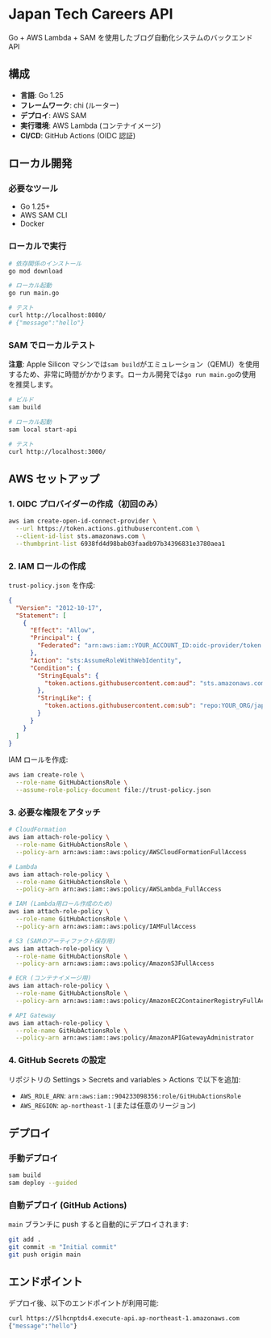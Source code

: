 # Japan Tech Careers API

Go + AWS Lambda + SAM を使用したブログ自動化システムのバックエンド API

## 構成

- **言語**: Go 1.25
- **フレームワーク**: chi (ルーター)
- **デプロイ**: AWS SAM
- **実行環境**: AWS Lambda (コンテナイメージ)
- **CI/CD**: GitHub Actions (OIDC 認証)

## ローカル開発

### 必要なツール

- Go 1.25+
- AWS SAM CLI
- Docker

### ローカルで実行

```bash
# 依存関係のインストール
go mod download

# ローカル起動
go run main.go

# テスト
curl http://localhost:8080/
# {"message":"hello"}
```

### SAM でローカルテスト

**注意**: Apple Silicon マシンでは`sam build`がエミュレーション（QEMU）を使用するため、非常に時間がかかります。ローカル開発では`go run main.go`の使用を推奨します。

```bash
# ビルド
sam build

# ローカル起動
sam local start-api

# テスト
curl http://localhost:3000/
```

## AWS セットアップ

### 1. OIDC プロバイダーの作成（初回のみ）

```bash
aws iam create-open-id-connect-provider \
  --url https://token.actions.githubusercontent.com \
  --client-id-list sts.amazonaws.com \
  --thumbprint-list 6938fd4d98bab03faadb97b34396831e3780aea1
```

### 2. IAM ロールの作成

`trust-policy.json` を作成:

```json
{
  "Version": "2012-10-17",
  "Statement": [
    {
      "Effect": "Allow",
      "Principal": {
        "Federated": "arn:aws:iam::YOUR_ACCOUNT_ID:oidc-provider/token.actions.githubusercontent.com"
      },
      "Action": "sts:AssumeRoleWithWebIdentity",
      "Condition": {
        "StringEquals": {
          "token.actions.githubusercontent.com:aud": "sts.amazonaws.com"
        },
        "StringLike": {
          "token.actions.githubusercontent.com:sub": "repo:YOUR_ORG/japan-tech-careers-api:*"
        }
      }
    }
  ]
}
```

IAM ロールを作成:

```bash
aws iam create-role \
  --role-name GitHubActionsRole \
  --assume-role-policy-document file://trust-policy.json
```

### 3. 必要な権限をアタッチ

```bash
# CloudFormation
aws iam attach-role-policy \
  --role-name GitHubActionsRole \
  --policy-arn arn:aws:iam::aws:policy/AWSCloudFormationFullAccess

# Lambda
aws iam attach-role-policy \
  --role-name GitHubActionsRole \
  --policy-arn arn:aws:iam::aws:policy/AWSLambda_FullAccess

# IAM (Lambda用ロール作成のため)
aws iam attach-role-policy \
  --role-name GitHubActionsRole \
  --policy-arn arn:aws:iam::aws:policy/IAMFullAccess

# S3 (SAMのアーティファクト保存用)
aws iam attach-role-policy \
  --role-name GitHubActionsRole \
  --policy-arn arn:aws:iam::aws:policy/AmazonS3FullAccess

# ECR (コンテナイメージ用)
aws iam attach-role-policy \
  --role-name GitHubActionsRole \
  --policy-arn arn:aws:iam::aws:policy/AmazonEC2ContainerRegistryFullAccess

# API Gateway
aws iam attach-role-policy \
  --role-name GitHubActionsRole \
  --policy-arn arn:aws:iam::aws:policy/AmazonAPIGatewayAdministrator
```

### 4. GitHub Secrets の設定

リポジトリの Settings > Secrets and variables > Actions で以下を追加:

- `AWS_ROLE_ARN`: `arn:aws:iam::904233098356:role/GitHubActionsRole`
- `AWS_REGION`: `ap-northeast-1` (または任意のリージョン)

## デプロイ

### 手動デプロイ

```bash
sam build
sam deploy --guided
```

### 自動デプロイ (GitHub Actions)

`main` ブランチに push すると自動的にデプロイされます:

```bash
git add .
git commit -m "Initial commit"
git push origin main
```

## エンドポイント

デプロイ後、以下のエンドポイントが利用可能:

```bash
curl https://5lhcnptds4.execute-api.ap-northeast-1.amazonaws.com
{"message":"hello"}
```
